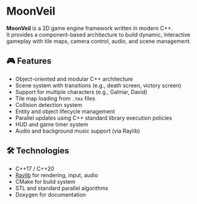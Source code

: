 # MoonVeil

**MoonVeil** is a 2D game engine framework written in modern C++.  
It provides a component-based architecture to build dynamic, interactive gameplay with tile maps, camera control, audio, and scene management.

## 🎮 Features

- Object-oriented and modular C++ architecture
- Scene system with transitions (e.g., death screen, victory screen)
- Support for multiple characters (e.g., Galmar, David)
- Tile map loading from `.tmx` files
- Collision detection system
- Entity and object lifecycle management
- Parallel updates using C++ standard library execution policies
- HUD and game timer system
- Audio and background music support (via Raylib)

## 🛠 Technologies

- C++17 / C++20
- [Raylib](https://www.raylib.com/) for rendering, input, audio
- CMake for build system
- STL and standard parallel algorithms
- Doxygen for documentation
